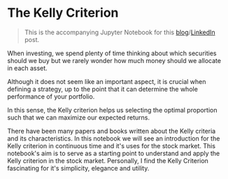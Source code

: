 # The Kelly Criterion

> This is the accompanying Jupyter Notebook for this [blog](https://blog.karanchawla.me/2020/10/21/the-kelly-criterion-part-2)/[LinkedIn](https://www.linkedin.com/pulse/kelly-criterion-part-2-karan-chawla/) post.

When investing, we spend plenty of time thinking about which securities should we buy but we rarely wonder how much money should we allocate in each asset.

Although it does not seem like an important aspect, it is crucial when defining a strategy, up to the point that it can determine the whole performance of your portfolio.

In this sense, the Kelly criterion helps us selecting the optimal proportion such that we can maximize our expected returns.

There have been many papers and books written about the Kelly criteria and its characteristics. In this notebook we will see an introduction for the Kelly criterion in continuous time and it's uses for the stock market. This notebook's aim is to serve as a starting point to understand and apply the Kelly criterion in the stock market. Personally, I find the Kelly Criterion fascinating for it's simplicity, elegance and utility.
